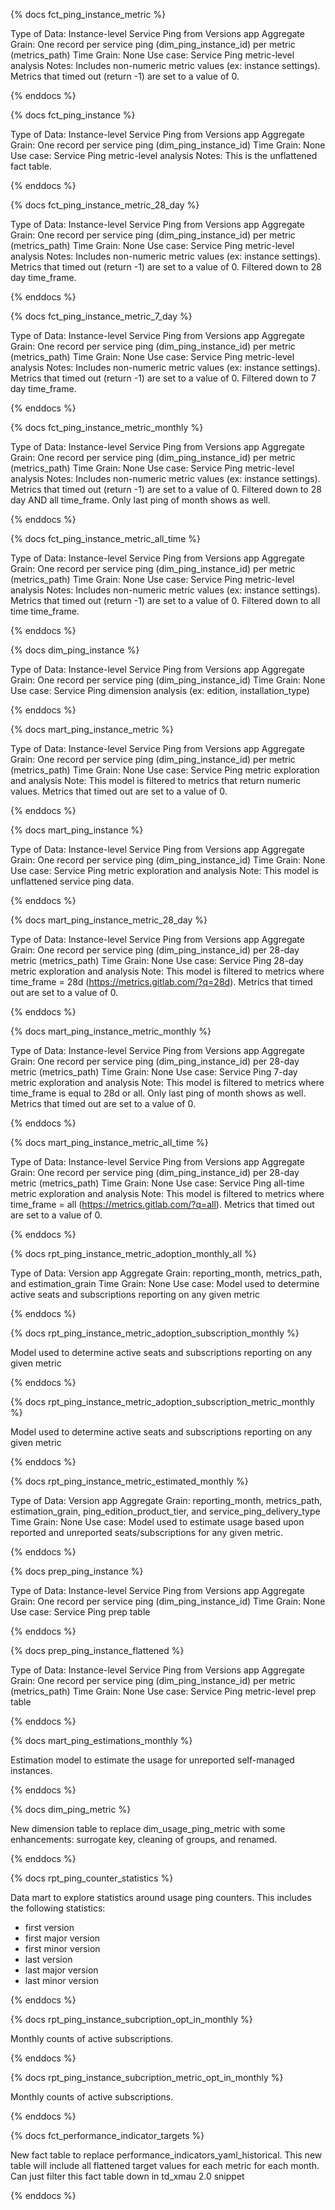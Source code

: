 {% docs fct_ping_instance_metric %}

Type of Data: Instance-level Service Ping from Versions app
Aggregate Grain: One record per service ping (dim_ping_instance_id) per metric (metrics_path)
Time Grain: None
Use case: Service Ping metric-level analysis
Notes: Includes non-numeric metric values (ex: instance settings). Metrics that timed out (return -1) are set to a value of 0.

{% enddocs %}

{% docs fct_ping_instance %}

Type of Data: Instance-level Service Ping from Versions app
Aggregate Grain: One record per service ping (dim_ping_instance_id)
Time Grain: None
Use case: Service Ping metric-level analysis
Notes: This is the unflattened fact table.

{% enddocs %}

{% docs fct_ping_instance_metric_28_day %}

Type of Data: Instance-level Service Ping from Versions app
Aggregate Grain: One record per service ping (dim_ping_instance_id) per metric (metrics_path)
Time Grain: None
Use case: Service Ping metric-level analysis
Notes: Includes non-numeric metric values (ex: instance settings). Metrics that timed out (return -1) are set to a value of 0. Filtered down to 28 day time_frame.

{% enddocs %}

{% docs fct_ping_instance_metric_7_day %}

Type of Data: Instance-level Service Ping from Versions app
Aggregate Grain: One record per service ping (dim_ping_instance_id) per metric (metrics_path)
Time Grain: None
Use case: Service Ping metric-level analysis
Notes: Includes non-numeric metric values (ex: instance settings). Metrics that timed out (return -1) are set to a value of 0. Filtered down to 7 day time_frame.

{% enddocs %}

{% docs fct_ping_instance_metric_monthly %}

Type of Data: Instance-level Service Ping from Versions app
Aggregate Grain: One record per service ping (dim_ping_instance_id) per metric (metrics_path)
Time Grain: None
Use case: Service Ping metric-level analysis
Notes: Includes non-numeric metric values (ex: instance settings). Metrics that timed out (return -1) are set to a value of 0. Filtered down to 28 day AND all time_frame. Only last ping of month shows as well.

{% enddocs %}

{% docs fct_ping_instance_metric_all_time %}

Type of Data: Instance-level Service Ping from Versions app
Aggregate Grain: One record per service ping (dim_ping_instance_id) per metric (metrics_path)
Time Grain: None
Use case: Service Ping metric-level analysis
Notes: Includes non-numeric metric values (ex: instance settings). Metrics that timed out (return -1) are set to a value of 0. Filtered down to all time time_frame.

{% enddocs %}

{% docs dim_ping_instance %}

Type of Data: Instance-level Service Ping from Versions app
Aggregate Grain: One record per service ping (dim_ping_instance_id)
Time Grain: None
Use case: Service Ping dimension analysis (ex: edition, installation_type)

{% enddocs %}

{% docs mart_ping_instance_metric %}

Type of Data: Instance-level Service Ping from Versions app
Aggregate Grain: One record per service ping (dim_ping_instance_id) per metric (metrics_path)
Time Grain: None
Use case: Service Ping metric exploration and analysis
Note: This model is filtered to metrics that return numeric values. Metrics that timed out are set to a value of 0.

{% enddocs %}

{% docs mart_ping_instance %}

Type of Data: Instance-level Service Ping from Versions app
Aggregate Grain: One record per service ping (dim_ping_instance_id)
Time Grain: None
Use case: Service Ping metric exploration and analysis
Note: This model is unflattened service ping data.

{% enddocs %}

{% docs mart_ping_instance_metric_28_day %}

Type of Data: Instance-level Service Ping from Versions app
Aggregate Grain: One record per service ping (dim_ping_instance_id) per 28-day metric (metrics_path)
Time Grain: None
Use case: Service Ping 28-day metric exploration and analysis
Note: This model is filtered to metrics where time_frame = 28d (https://metrics.gitlab.com/?q=28d). Metrics that timed out are set to a value of 0.

{% enddocs %}

{% docs mart_ping_instance_metric_monthly %}

Type of Data: Instance-level Service Ping from Versions app
Aggregate Grain: One record per service ping (dim_ping_instance_id) per 28-day metric (metrics_path)
Time Grain: None
Use case: Service Ping 7-day metric exploration and analysis
Note: This model is filtered to metrics where time_frame is equal to 28d or all. Only last ping of month shows as well. Metrics that timed out are set to a value of 0.

{% enddocs %}

{% docs mart_ping_instance_metric_all_time %}

Type of Data: Instance-level Service Ping from Versions app
Aggregate Grain: One record per service ping (dim_ping_instance_id) per 28-day metric (metrics_path)
Time Grain: None
Use case: Service Ping all-time metric exploration and analysis
Note: This model is filtered to metrics where time_frame = all (https://metrics.gitlab.com/?q=all). Metrics that timed out are set to a value of 0.

{% enddocs %}

{% docs rpt_ping_instance_metric_adoption_monthly_all %}


Type of Data: Version app
Aggregate Grain: reporting_month, metrics_path, and estimation_grain
Time Grain: None
Use case: Model used to determine active seats and subscriptions reporting on any given metric


{% enddocs %}

{% docs rpt_ping_instance_metric_adoption_subscription_monthly %}

Model used to determine active seats and subscriptions reporting on any given metric

{% enddocs %}


{% docs rpt_ping_instance_metric_adoption_subscription_metric_monthly %}

Model used to determine active seats and subscriptions reporting on any given metric

{% enddocs %}


{% docs rpt_ping_instance_metric_estimated_monthly %}

Type of Data: Version app
Aggregate Grain: reporting_month, metrics_path, estimation_grain, ping_edition_product_tier, and service_ping_delivery_type
Time Grain: None
Use case: Model used to estimate usage based upon reported and unreported seats/subscriptions for any given metric.

{% enddocs %}

{% docs prep_ping_instance %}

Type of Data: Instance-level Service Ping from Versions app
Aggregate Grain: One record per service ping (dim_ping_instance_id)
Time Grain: None
Use case: Service Ping prep table

{% enddocs %}

{% docs prep_ping_instance_flattened %}

Type of Data: Instance-level Service Ping from Versions app
Aggregate Grain: One record per service ping (dim_ping_instance_id) per metric (metrics_path)
Time Grain: None
Use case: Service Ping metric-level prep table

{% enddocs %}

{% docs mart_ping_estimations_monthly %}

Estimation model to estimate the usage for unreported self-managed instances.

{% enddocs %}

{% docs dim_ping_metric %}

New dimension table to replace dim_usage_ping_metric with some enhancements: surrogate key, cleaning of groups, and renamed.

{% enddocs %}

{% docs rpt_ping_counter_statistics %}

Data mart to explore statistics around usage ping counters. This includes the following statistics:

  * first version
  * first major version
  * first minor version
  * last version
  * last major version
  * last minor version

{% enddocs %}

{% docs rpt_ping_instance_subcription_opt_in_monthly %}

Monthly counts of active subscriptions.

{% enddocs %}

{% docs rpt_ping_instance_subcription_metric_opt_in_monthly %}

Monthly counts of active subscriptions.

{% enddocs %}

{% docs fct_performance_indicator_targets %}

New fact table to replace performance_indicators_yaml_historical. This new table will include all flattened target values for each metric for each month. Can just filter this fact table down in td_xmau 2.0 snippet

{% enddocs %}
